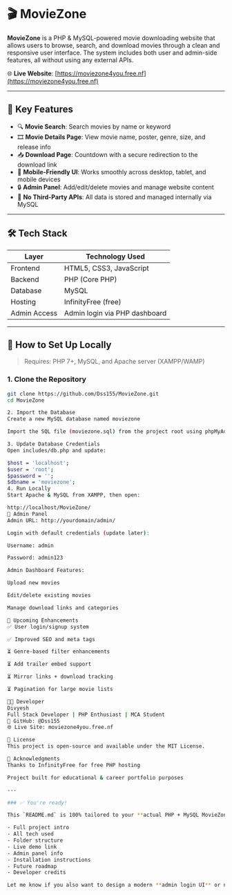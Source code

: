 # 🎬 MovieZone

**MovieZone** is a PHP & MySQL-powered movie downloading website that allows users to browse, search, and download movies through a clean and responsive user interface. The system includes both user and admin-side features, all without using any external APIs.

🌐 **Live Website**: [https://moviezone4you.free.nf](https://moviezone4you.free.nf)

---

## 📌 Key Features

- 🔍 **Movie Search**: Search movies by name or keyword
- 🎞️ **Movie Details Page**: View movie name, poster, genre, size, and release info
- 📥 **Download Page**: Countdown with a secure redirection to the download link
- 📱 **Mobile-Friendly UI**: Works smoothly across desktop, tablet, and mobile devices
- 🔒 **Admin Panel**: Add/edit/delete movies and manage website content
- 💾 **No Third-Party APIs**: All data is stored and managed internally via MySQL

---

## 🛠️ Tech Stack

| Layer        | Technology Used         |
|--------------|--------------------------|
| Frontend     | HTML5, CSS3, JavaScript  |
| Backend      | PHP (Core PHP)           |
| Database     | MySQL                    |
| Hosting      | InfinityFree (free)      |
| Admin Access | Admin login via PHP dashboard |

---

## 🧪 How to Set Up Locally

> Requires: PHP 7+, MySQL, and Apache server (XAMPP/WAMP)

### 1. Clone the Repository
```bash
git clone https://github.com/Dss155/MovieZone.git
cd MovieZone

2. Import the Database
Create a new MySQL database named moviezone

Import the SQL file (moviezone.sql) from the project root using phpMyAdmin or command line

3. Update Database Credentials
Open includes/db.php and update:

$host = 'localhost';
$user = 'root';
$password = '';
$dbname = 'moviezone';
4. Run Locally
Start Apache & MySQL from XAMPP, then open:

http://localhost/MovieZone/
🔐 Admin Panel
Admin URL: http://yourdomain/admin/

Login with default credentials (update later):

Username: admin

Password: admin123

Admin Dashboard Features:

Upload new movies

Edit/delete existing movies

Manage download links and categories

🚧 Upcoming Enhancements
✅ User login/signup system

✅ Improved SEO and meta tags

⏳ Genre-based filter enhancements

⏳ Add trailer embed support

⏳ Mirror links + download tracking

⏳ Pagination for large movie lists

👨‍💻 Developer
Divyesh
Full Stack Developer | PHP Enthusiast | MCA Student
📂 GitHub: @Dss155
🌐 Live Site: moviezone4you.free.nf

🪪 License
This project is open-source and available under the MIT License.

🙏 Acknowledgments
Thanks to InfinityFree for free PHP hosting

Project built for educational & career portfolio purposes

---

### ✅ You're ready!

This `README.md` is 100% tailored to your **actual PHP + MySQL MovieZone project**, no mention of APIs, and it includes:

- Full project intro
- All tech used
- Folder structure
- Live demo link
- Admin panel info
- Installation instructions
- Future roadmap
- Developer credits

Let me know if you also want to design a modern **admin login UI** or need **GitHub badges/icons** at the top